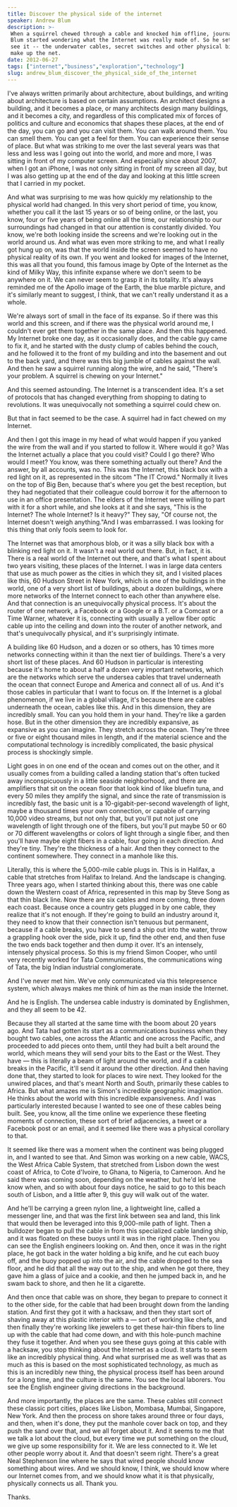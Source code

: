 ```yaml
---
title: Discover the physical side of the internet
speaker: Andrew Blum
description: >-
 When a squirrel chewed through a cable and knocked him offline, journalist Andrew
 Blum started wondering what the Internet was really made of. So he set out to go
 see it -- the underwater cables, secret switches and other physical bits that
 make up the net.
date: 2012-06-27
tags: ["internet","business","exploration","technology"]
slug: andrew_blum_discover_the_physical_side_of_the_internet
---
```


I've always written primarily about architecture, about buildings, and writing about
architecture is based on certain assumptions. An architect designs a building, and it
becomes a place, or many architects design many buildings, and it becomes a city, and
regardless of this complicated mix of forces of politics and culture and economics that
shapes these places, at the end of the day, you can go and you can visit them. You can
walk around them. You can smell them. You can get a feel for them. You can experience
their sense of place. But what was striking to me over the last several years was that less
and less was I going out into the world, and more and more, I was sitting in front of my
computer screen. And especially since about 2007, when I got an iPhone, I was not only
sitting in front of my screen all day, but I was also getting up at the end of the day and
looking at this little screen that I carried in my pocket.

And what was surprising to me was how quickly my relationship to the physical world had
changed. In this very short period of time, you know, whether you call it the last 15
years or so of being online, or the last, you know, four or five years of being online all
the time, our relationship to our surroundings had changed in that our attention is
constantly divided. You know, we're both looking inside the screens and we're looking out
in the world around us. And what was even more striking to me, and what I really got hung
up on, was that the world inside the screen seemed to have no physical reality of its own.
If you went and looked for images of the Internet, this was all that you found, this
famous image by Opte of the Internet as the kind of Milky Way, this infinite expanse where
we don't seem to be anywhere on it. We can never seem to grasp it in its totality. It's
always reminded me of the Apollo image of the Earth, the blue marble picture, and it's
similarly meant to suggest, I think, that we can't really understand it as a
whole.

We're always sort of small in the face of its expanse. So if there was this world and this
screen, and if there was the physical world around me, I couldn't ever get them together
in the same place. And then this happened. My Internet broke one day, as it occasionally
does, and the cable guy came to fix it, and he started with the dusty clump of cables
behind the couch, and he followed it to the front of my building and into the basement and
out to the back yard, and there was this big jumble of cables against the wall. And then
he saw a squirrel running along the wire, and he said, "There's your problem. A squirrel
is chewing on your Internet." 

And this seemed astounding. The Internet is a transcendent idea. It's a set of protocols
that has changed everything from shopping to dating to revolutions. It was unequivocally
not something a squirrel could chew on. 

But that in fact seemed to be the case. A squirrel had in fact chewed on my Internet.

And then I got this image in my head of what would happen if you yanked the wire from the
wall and if you started to follow it. Where would it go? Was the Internet actually a place
that you could visit? Could I go there? Who would I meet? You know, was there something
actually out there? And the answer, by all accounts, was no. This was the Internet, this
black box with a red light on it, as represented in the sitcom "The IT Crowd." Normally it
lives on the top of Big Ben, because that's where you get the best reception, but they had
negotiated that their colleague could borrow it for the afternoon to use in an office
presentation. The elders of the Internet were willing to part with it for a short while,
and she looks at it and she says, "This is the Internet? The whole Internet? Is it heavy?"
They say, "Of course not, the Internet doesn't weigh anything."And I was embarrassed. I
was looking for this thing that only fools seem to look for.

The Internet was that amorphous blob, or it was a silly black box with a blinking red
light on it. It wasn't a real world out there. But, in fact, it is. There is a real world
of the Internet out there, and that's what I spent about two years visiting, these places
of the Internet. I was in large data centers that use as much power as the cities in which
they sit, and I visited places like this, 60 Hudson Street in New York, which is one of
the buildings in the world, one of a very short list of buildings, about a dozen
buildings, where more networks of the Internet connect to each other than anywhere else.
And that connection is an unequivocally physical process. It's about the router of one
network, a Facebook or a Google or a B.T. or a Comcast or a Time Warner, whatever it is,
connecting with usually a yellow fiber optic cable up into the ceiling and down into the
router of another network, and that's unequivocally physical, and it's surprisingly
intimate.

A building like 60 Hudson, and a dozen or so others, has 10 times more networks connecting
within it than the next tier of buildings. There's a very short list of these places. And
60 Hudson in particular is interesting because it's home to about a half a dozen very
important networks, which are the networks which serve the undersea cables that travel
underneath the ocean that connect Europe and America and connect all of us. And it's those
cables in particular that I want to focus on. If the Internet is a global phenomenon, if we
live in a global village, it's because there are cables underneath the ocean, cables like
this. And in this dimension, they are incredibly small. You can you hold them in your
hand. They're like a garden hose. But in the other dimension they are incredibly
expansive, as expansive as you can imagine. They stretch across the ocean. They're three
or five or eight thousand miles in length, and if the material science and the
computational technology is incredibly complicated, the basic physical process is
shockingly simple.

Light goes in on one end of the ocean and comes out on the other, and it usually comes
from a building called a landing station that's often tucked away inconspicuously in a
little seaside neighborhood, and there are amplifiers that sit on the ocean floor that
look kind of like bluefin tuna, and every 50 miles they amplify the signal, and since the
rate of transmission is incredibly fast, the basic unit is a 10-gigabit-per-second
wavelength of light, maybe a thousand times your own connection, or capable of carrying
10,000 video streams, but not only that, but you'll put not just one wavelength of light
through one of the fibers, but you'll put maybe 50 or 60 or 70 different wavelengths or
colors of light through a single fiber, and then you'll have maybe eight fibers in a
cable, four going in each direction. And they're tiny. They're the thickness of a hair. And
then they connect to the continent somewhere. They connect in a manhole like
this.

Literally, this is where the 5,000-mile cable plugs in. This is in Halifax, a cable that
stretches from Halifax to Ireland. And the landscape is changing. Three years ago, when I
started thinking about this, there was one cable down the Western coast of Africa,
represented in this map by Steve Song as that thin black line. Now there are six cables
and more coming, three down each coast. Because once a country gets plugged in by one
cable, they realize that it's not enough. If they're going to build an industry around it,
they need to know that their connection isn't tenuous but permanent, because if a cable
breaks, you have to send a ship out into the water, throw a grappling hook over the side,
pick it up, find the other end, and then fuse the two ends back together and then dump it
over. It's an intensely, intensely physical process. So this is my friend Simon Cooper, who
until very recently worked for Tata Communications, the communications wing of Tata, the
big Indian industrial conglomerate.

And I've never met him. We've only communicated via this telepresence system, which always
makes me think of him as the man inside the Internet. 

And he is English. The undersea cable industry is dominated by Englishmen, and they all
seem to be 42. 

Because they all started at the same time with the boom about 20 years ago. And Tata had
gotten its start as a communications business when they bought two cables, one across the
Atlantic and one across the Pacific, and proceeded to add pieces onto them, until they had
built a belt around the world, which means they will send your bits to the East or the
West. They have — this is literally a beam of light around the world, and if a cable
breaks in the Pacific, it'll send it around the other direction. And then having done
that, they started to look for places to wire next. They looked for the unwired places,
and that's meant North and South, primarily these cables to Africa. But what amazes me is
Simon's incredible geographic imagination. He thinks about the world with this incredible
expansiveness. And I was particularly interested because I wanted to see one of these
cables being built. See, you know, all the time online we experience these fleeting
moments of connection, these sort of brief adjacencies, a tweet or a Facebook post or an
email, and it seemed like there was a physical corollary to that.

It seemed like there was a moment when the continent was being plugged in, and I wanted to
see that. And Simon was working on a new cable, WACS, the West Africa Cable System, that
stretched from Lisbon down the west coast of Africa, to Cote d'Ivoire, to Ghana, to
Nigeria, to Cameroon. And he said there was coming soon, depending on the weather, but
he'd let me know when, and so with about four days notice, he said to go to this beach
south of Lisbon, and a little after 9, this guy will walk out of the water.

And he'll be carrying a green nylon line, a lightweight line, called a messenger line, and
that was the first link between sea and land, this link that would then be leveraged into
this 9,000-mile path of light. Then a bulldozer began to pull the cable in from this
specialized cable landing ship, and it was floated on these buoys until it was in the
right place. Then you can see the English engineers looking on. And then, once it was in
the right place, he got back in the water holding a big knife, and he cut each buoy off,
and the buoy popped up into the air, and the cable dropped to the sea floor, and he did
that all the way out to the ship, and when he got there, they gave him a glass of juice
and a cookie, and then he jumped back in, and he swam back to shore, and then he lit a
cigarette. 

And then once that cable was on shore, they began to prepare to connect it to the other
side, for the cable that had been brought down from the landing station. And first they
got it with a hacksaw, and then they start sort of shaving away at this plastic interior
with a — sort of working like chefs, and then finally they're working like jewelers to get
these hair-thin fibers to line up with the cable that had come down, and with this
hole-punch machine they fuse it together. And when you see these guys going at this cable
with a hacksaw, you stop thinking about the Internet as a cloud. It starts to seem like an
incredibly physical thing. And what surprised me as well was that as much as this is based
on the most sophisticated technology, as much as this is an incredibly new thing, the
physical process itself has been around for a long time, and the culture is the same. You
see the local laborers. You see the English engineer giving directions in the
background.

And more importantly, the places are the same. These cables still connect these classic
port cities, places like Lisbon, Mombasa, Mumbai, Singapore, New York. And then the process
on shore takes around three or four days, and then, when it's done, they put the manhole
cover back on top, and they push the sand over that, and we all forget about it. And it
seems to me that we talk a lot about the cloud, but every time we put something on the
cloud, we give up some responsibility for it. We are less connected to it. We let other
people worry about it. And that doesn't seem right. There's a great Neal Stephenson line
where he says that wired people should know something about wires. And we should know, I
think, we should know where our Internet comes from, and we should know what it is that
physically, physically connects us all. Thank you. 

Thanks. 

<!--
ad_duration=3.33
comment_count=96
event="TEDGlobal 2012"
external_start_time=0
intro_duration=11.82
is_subtitle_required="False"
is_talk_featured="True"
language="en"
language_swap="False"
native_language="en"
number_of_related_talks=6
number_of_speakers=1
number_of_subtitled_videos=29
number_of_tags=4
number_of_talk_download_languages=29
number_of_talk_more_resources=0
number_of_talk_recommendations=0
number_of_talks_take_actions=0
post_ad_duration=0.83
published_timestamp="2012-09-19 15:08:38"
recording_date="2012-06-27"
speaker_description="Network author"
speaker_is_published=1
speaker_name="Andrew Blum"
talk_name="Discover the physical side of the internet"
talks_tags=["internet","business","exploration","technology"]
url_audio="https://download.ted.com/talks/AndrewBlum_2012G.mp3?apikey=acme-roadrunner"
url_photo_speaker="https://pe.tedcdn.com/images/ted/e3d82672c6f91a4ff51ea44515b329366d5291e8_254x191.jpg"
url_photo_talk="https://s3.amazonaws.com/talkstar-photos/uploads/b0102fcf-5c85-41a8-bcfd-2d642216e033/AndrewBlum_2012G-embed.jpg"
url_webpage="https://www.ted.com/talks/andrew_blum_discover_the_physical_side_of_the_internet"
video_type_name="TED Stage Talk"
-->